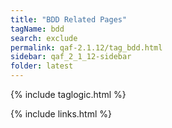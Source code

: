 ```yaml
---
title: "BDD Related Pages"
tagName: bdd
search: exclude
permalink: qaf-2.1.12/tag_bdd.html
sidebar: qaf_2_1_12-sidebar
folder: latest
---
```

{% include taglogic.html %}

{% include links.html %}
